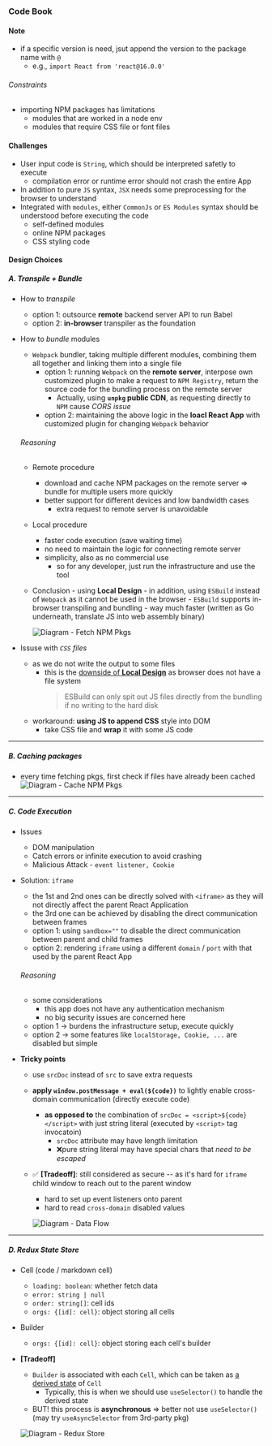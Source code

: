 ### Code Book

#### Note

- if a specific version is need, jsut append the version to the package name with `@`
  - e.g., `import React from 'react@16.0.0'`

###### Constraints

- importing NPM packages has limitations
  - modules that are worked in a node env
  - modules that require CSS file or font files

#### Challenges

- User input code is `String`, which should be interpreted safetly to execute
  - compilation error or runtime error should not crash the entire App
- In addition to pure `JS` syntax, `JSX` needs some preprocessing for the browser to understand
- Integrated with `modules`, either `CommonJs` or `ES Modules` syntax should be understood before executing the code
  - self-defined modules
  - online NPM packages
  - CSS styling code

#### Design Choices

##### A. Transpile + Bundle

- How to _transpile_
  - option 1: outsource **remote** backend server API to run Babel
  - option 2: **in-browser** transpiler as the foundation
- How to _bundle_ modules

  - `Webpack` bundler, taking multiple different modules, combining them all together and linking them into a single file
    - option 1: running `Webpack` on the **remote server**, interpose own customized plugin to make a request to `NPM Registry`, return the source code for the bundling process on the remote server
      - Actually, using **`unpkg` public CDN**, as requesting directly to `NPM` cause _CORS issue_
    - option 2: maintaining the above logic in the **loacl React App** with customized plugin for changing `Webpack` behavior

  ###### Reasoning

  - Remote procedure
    - download and cache NPM packages on the remote server => bundle for multiple users more quickly
    - better support for different devices and low bandwidth cases
      - extra request to remote server is unavoidable
  - Local procedure
    - faster code execution (save waiting time)
    - no need to maintain the logic for connecting remote server
    - simplicity, also as no commercial use
      - so for any developer, just run the infrastructure and use the tool
  - Conclusion - using **Local Design** - in addition, using `ESBuild` instead of `Webpack` as it cannot be used in the browser - `ESBuild` supports in-browser transpiling and bundling - way much faster (written as Go underneath, translate JS into web assembly binary)

    ![Diagram - Fetch NPM Pkgs](./public/pics/fetch-npm-pkgs.png)

- Issuse with _`CSS` files_
  - as we do not write the output to some files
    - this is the <u>downside of **Local Design**</u> as browser does not have a file system
      > ESBuild can only spit out JS files directly from the bundling if no writing to the hard disk
  - workaround: **using JS to append CSS** style into DOM
    - take CSS file and **wrap** it with some JS code

---

##### B. Caching packages

- every time fetching pkgs, first check if files have already been cached
  ![Diagram - Cache NPM Pkgs](./public/pics/cache-pkgs.png)

---

##### C. Code Execution

- Issues
  - DOM manipulation
  - Catch errors or infinite execution to avoid crashing
  - Malicious Attack - `event listener, Cookie`
- Solution: `iframe`
  - the 1st and 2nd ones can be directly solved with `<iframe>` as they will not directly affect the parent React Application
  - the 3rd one can be achieved by disabling the direct communication between frames
  - option 1: using `sandbox=""` to disable the direct communication between parent and child frames
  - option 2: rendering `iframe` using a different `domain` / `port` with that used by the parent React App
  ###### Reasoning
  - some considerations
    - this app does not have any authentication mechanism
    - no big security issues are concerned here
  - option 1 -> burdens the infrastructure setup, execute quickly
  - option 2 -> some features like `localStorage, Cookie, ...` are disabled but simple
- **Tricky points**

  - use `srcDoc` instead of `src` to save extra requests
  - **apply `window.postMessage + eval(${code})`** to lightly enable cross-domain communication (directly execute code)
    - **as opposed to** the combination of `srcDoc = <script>${code}</script>` with just string literal (executed by `<script>` tag invocatoin)
      - `srcDoc` attribute may have length limitation
      - ❌pure string literal may have special chars that _need to be escaped_
  - ✅ **[Tradeoff]**: still considered as secure -- as it's hard for `iframe` child window to reach out to the parent window

    - hard to set up event listeners onto parent
    - hard to read `cross-domain` disabled values

    ![Diagram - Data Flow](./public/pics/msg-flow.png)

---

##### D. Redux State Store

- Cell (code / markdown cell)
  - `loading: boolean`: whether fetch data
  - `error: string | null`
  - `order: string[]`: cell ids
  - `orgs: {[id]: cell}`: object storing all cells
- Builder
  - `orgs: {[id]: cell}`: object storing each cell's builder
- **[Tradeoff]**

  - `Builder` is associated with each `Cell`, which can be taken as <u>a derived state</u> of `Cell`
    - Typically, this is when we should use `useSelector()` to handle the derived state
  - BUT! this process is **asynchronous** => better not use `useSelector()` (may try `useAsyncSelector` from 3rd-party pkg)

  ![Diagram - Redux Store](./public/pics/redux-store.png)

